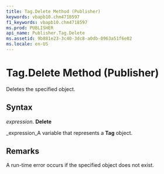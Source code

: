 ```yaml
---
title: Tag.Delete Method (Publisher)
keywords: vbapb10.chm4718597
f1_keywords: vbapb10.chm4718597
ms.prod: PUBLISHER
api_name: Publisher.Tag.Delete
ms.assetid: 9b881e23-3c40-3dc8-a0db-0963a51f6e02
ms.locale: en-US
---
```



# Tag.Delete Method (Publisher)

Deletes the specified object.


## Syntax

 _expression_. **Delete**

 _expression_A variable that represents a  **Tag** object.


## Remarks

A run-time error occurs if the specified object does not exist.


